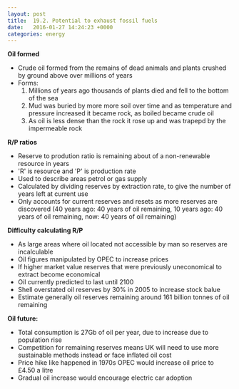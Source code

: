 ```yaml
---
layout: post
title:  19.2. Potential to exhaust fossil fuels
date:   2016-01-27 14:24:23 +0000
categories: energy
---
```


**Oil formed**

* Crude oil formed from the remains of dead animals and plants crushed by ground above over millions of years
* Forms:
	1. Millions of years ago thousands of plants died and fell to the bottom of the sea
	2. Mud was buried by more more soil over time and as temperature and pressure increased it became rock, as boiled became crude oil
	3. As oil is less dense than the rock it rose up and was trapepd by the impermeable rock

**R/P ratios**

* Reserve to prodution ratio is remaining about of a non-renewable resource in years
* 'R' is resource and 'P' is production rate
* Used to describe areas petrol or gas supply
* Calculated by dividing reserves by extraction rate, to give the number of years left at current use
* Only accounts for current reserves and resets as more reserves are discovered (40 years ago: 40 years of oil remaining, 10 years ago: 40 years of oil remaining, now: 40 years of oil remaining)

**Difficulty calculating R/P**

* As large areas where oil located not accessible by man so reserves are incalculable
* Oil figures manipulated by OPEC to increase prices
* If higher market value reserves that were previously uneconomical to extract become economical
* Oil currently predicted to last until 2100
* Shell overstated oil reserves by 30% in 2005 to increase stock balue
* Estimate generally oil reserves remaining around 161 billion tonnes of oil remaining 

**Oil future:**

* Total consumption is 27Gb of oil per year, due to increase due to population rise
* Competition for remaining reserves means UK will need to use more sustainable methods instead or face inflated oil cost
* Price hike like happened in 1970s OPEC would increase oil price to £4.50 a litre
* Gradual oil increase would encourage electric car adoption